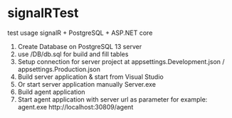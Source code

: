 # signalRTest
test usage signalR + PostgreSQL + ASP.NET core

1. Create Database on PostgreSQL 13 server
2. use /DB/db.sql for build and fill tables
3. Setup connection for server project at appsettings.Development.json /  appsettings.Production.json
4. Build server application & start from Visual Studio
5. Or start server application manually 
	Server.exe
6. Build agent application
7. Start agent application with server url as parameter
	for example: 
	agent.exe http://localhost:30809/agent
